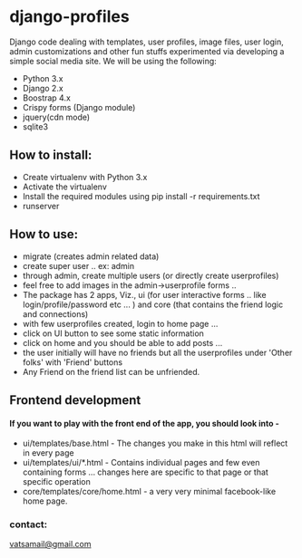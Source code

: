 # django-profiles
Django code dealing with templates, user profiles, image files, user login, admin customizations and other fun stuffs experimented via developing a simple social media site.
We will be using the following:
* Python 3.x
* Django 2.x
* Boostrap 4.x
* Crispy forms (Django module)
* jquery(cdn mode)
* sqlite3

## How to install:
* Create virtualenv with Python 3.x
* Activate the virtualenv
* Install the required modules using pip install -r requirements.txt
* runserver

## How to use:
* migrate (creates admin related data)
* create super user .. ex: admin
* through admin, create multiple users (or directly create userprofiles)
* feel free to add images in the admin->userprofile forms ..
* The package has 2 apps, Viz., ui (for user interactive forms .. like login/profile/password etc ... ) and core (that contains the friend logic and connections)
* with few userprofiles created, login to home page ...
* click on UI button to see some static information
* click on home and you should be able to add posts ...
* the user initially will have no friends but all the userprofiles under 'Other folks' with 'Friend' buttons
* Any Friend on the friend list can be unfriended.


## Frontend development
#### If you want to play with the front end of the app, you should look into -
* ui/templates/base.html - The changes you make in this html will reflect in every page
* ui/templates/ui/*.html - Contains individual pages and few even containing forms ... changes here are specific to that page or that specific operation
* core/templates/core/home.html - a very very minimal facebook-like home page. 

### contact:
vatsamail@gmail.com
